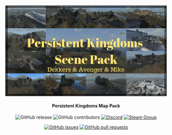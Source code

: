 <div align="center">

![Logo](Persistent-Kingdoms-Scene-Pack.png)
#### Persistent Kingdoms Map Pack

![GitHub release](https://img.shields.io/github/release/SmartPhoenix/PK-Map-Pack.svg?style=flat-square)
![GitHub contributors](https://img.shields.io/github/contributors/SmartPhoenix/PK-Map-Pack.svg?style=flat-square)
[![Discord](https://img.shields.io/discord/450652484634148875.svg?style=flat-square&logo=discord)](https://discord.gg/jwM54DB)
[![Steam Group](https://img.shields.io/badge/Steam-Group-lightgrey.svg?style=flat-square)](https://steamcommunity.com/groups/persistent-kingdoms)

[![GitHub issues](https://img.shields.io/github/issues/SmartPhoenix/PK-Map-Pack.svg?style=flat-square)](https://github.com/SmartPhoenix/PK-Map-Pack/issues)
[![GitHub pull requests](https://img.shields.io/github/issues-pr-raw/SmartPhoenix/PK-Map-Pack.svg?style=flat-square)](https://github.com/SmartPhoenix/PK-Map-Pack/pulls)
<br><br>
</div>